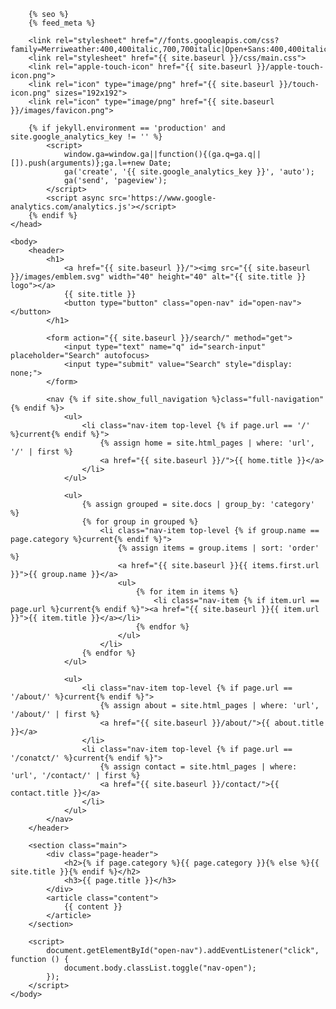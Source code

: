 <!DOCTYPE html>

<html>
	<head>
		<meta charset="utf-8">
		<meta name="viewport" content="width=device-width, initial-scale=1">

		{% seo %}
		{% feed_meta %}

		<link rel="stylesheet" href="//fonts.googleapis.com/css?family=Merriweather:400,400italic,700,700italic|Open+Sans:400,400italic,600,600italic,700,700italic|Inconsolata:400,700">
		<link rel="stylesheet" href="{{ site.baseurl }}/css/main.css">
		<link rel="apple-touch-icon" href="{{ site.baseurl }}/apple-touch-icon.png">
		<link rel="icon" type="image/png" href="{{ site.baseurl }}/touch-icon.png" sizes="192x192">
		<link rel="icon" type="image/png" href="{{ site.baseurl }}/images/favicon.png">

		{% if jekyll.environment == 'production' and site.google_analytics_key != '' %}
			<script>
				window.ga=window.ga||function(){(ga.q=ga.q||[]).push(arguments)};ga.l=+new Date;
				ga('create', '{{ site.google_analytics_key }}', 'auto');
				ga('send', 'pageview');
			</script>
			<script async src='https://www.google-analytics.com/analytics.js'></script>
		{% endif %}
	</head>

	<body>
		<header>
			<h1>
				<a href="{{ site.baseurl }}/"><img src="{{ site.baseurl }}/images/emblem.svg" width="40" height="40" alt="{{ site.title }} logo"></a>
				{{ site.title }}
				<button type="button" class="open-nav" id="open-nav"></button>
			</h1>

			<form action="{{ site.baseurl }}/search/" method="get">
				<input type="text" name="q" id="search-input" placeholder="Search" autofocus>
				<input type="submit" value="Search" style="display: none;">
			</form>

			<nav {% if site.show_full_navigation %}class="full-navigation"{% endif %}>
				<ul>
					<li class="nav-item top-level {% if page.url == '/' %}current{% endif %}">
						{% assign home = site.html_pages | where: 'url', '/' | first %}
						<a href="{{ site.baseurl }}/">{{ home.title }}</a>
					</li>
				</ul>

				<ul>
					{% assign grouped = site.docs | group_by: 'category' %}
					{% for group in grouped %}
						<li class="nav-item top-level {% if group.name == page.category %}current{% endif %}">
							{% assign items = group.items | sort: 'order' %}
							<a href="{{ site.baseurl }}{{ items.first.url }}">{{ group.name }}</a>
							<ul>
								{% for item in items %}
									<li class="nav-item {% if item.url == page.url %}current{% endif %}"><a href="{{ site.baseurl }}{{ item.url }}">{{ item.title }}</a></li>
								{% endfor %}
							</ul>
						</li>
					{% endfor %}
				</ul>

				<ul>
					<li class="nav-item top-level {% if page.url == '/about/' %}current{% endif %}">
						{% assign about = site.html_pages | where: 'url', '/about/' | first %}
						<a href="{{ site.baseurl }}/about/">{{ about.title }}</a>
					</li>
					<li class="nav-item top-level {% if page.url == '/conatct/' %}current{% endif %}">
						{% assign contact = site.html_pages | where: 'url', '/contact/' | first %}
						<a href="{{ site.baseurl }}/contact/">{{ contact.title }}</a>
					</li>
				</ul>
			</nav>
		</header>

		<section class="main">
			<div class="page-header">
				<h2>{% if page.category %}{{ page.category }}{% else %}{{ site.title }}{% endif %}</h2>
				<h3>{{ page.title }}</h3>
			</div>
			<article class="content">
				{{ content }}
			</article>
		</section>

		<script>
			document.getElementById("open-nav").addEventListener("click", function () {
				document.body.classList.toggle("nav-open");
			});
		</script>
	</body>
</html>


